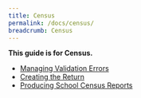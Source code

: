 ```yaml
---
title: Census
permalink: /docs/census/
breadcrumb: Census
---
```


**This guide is for Census.**

- [Managing Validation Errors](managing-validations-errors/)
- [Creating the Return](creating-the-return/)
- [Producing School Census Reports](producing-school-census-reports/)
